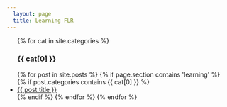 ```yaml
---
  layout: page
  title: Learning FLR
---
```


<ul>
	{% for cat in site.categories %}
    <h3>{{ cat[0] }}</h3>
  {% for post in site.posts %}
    {% if page.section contains 'learning' %}
    {% if post.categories contains {{ cat[0] }} %}
    	<li>
	      <a href="{{ post.url }}">{{ post.title }}</a>
    	</li>
    {% endif %}
  {% endfor %}
	{% endfor %}
</ul>



